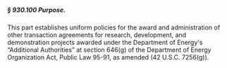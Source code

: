 ##### § 930.100 Purpose. #####

This part establishes uniform policies for the award and administration of other transaction agreements for research, development, and demonstration projects awarded under the Department of Energy's “Additional Authorities” at section 646(g) of the Department of Energy Organization Act, Public Law 95-91, as amended (42 U.S.C. 7256(g)).